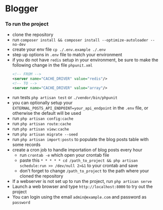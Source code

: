 # Blogger

### To run the project

- clone the repository
- run `composer install && composer install --optimize-autoloader --no-dev`
-  create your env file `cp ./.env.example ./.env`
-  step up options in `.env` file to match your environment
-  if you do not have `redis` setup in your environment, be sure to make the 
   following change in the file `phpunit.xml`
    ```xml
    <!-- FROM -->
    <server name="CACHE_DRIVER" value="redis"/>
    <!-- TO -->
    <server name="CACHE_DRIVER" value="array"/>
    ```
- run tests `php artisan test` or `./vendor/bin/phpunit`
- you can optionally setup your 
  `EXTERNAL_POSTS_API_ENDPOINT=your_api_endpoint` in the `.env` file, or 
  otherwise the default will be used
- run `php artisan config:cache`
- run `php artisan route:cache`
- run `php artisan view:cache`
- run `php artisan migrate --seed`
- run `php artisan import:posts` to populate the blog posts table with some records
-  create a cron job to handle importation of blog posts every hour
    - run `crontab -e` which open your crontab file
    - paste this `* * * * * cd /path_to_project && php artisan schedule:run >> /dev/null 2>&1` to your crontab and save
    - don't forget to change `/path_to_project` to the path where your  cloned the repository
- If a webserver is not set up to run the project, run `php artisan serve`
- Launch a web browser and type `http://localhost:8000`  to try out the project
- You can login using the email `admin@example.com` and password as `password`
